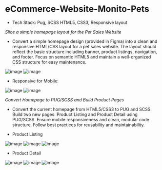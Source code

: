 # eCommerce-Website-Monito-Pets

- Tech Stack: Pug, SCSS HTML5, CSS3, Responsive layout
  
*Slice a simple homepage layout for the Pet Sales Website*
- Convert a simple homepage design (provided in Figma) into a clean and responsive HTML/CSS layout for a pet sales website. The layout should reflect the basic structure including banner, product listings, navigation, and footer. Focus on semantic HTML5 and maintain a well-organized CSS structure for easy maintenance.

![image](https://github.com/user-attachments/assets/be2d4ac5-46f6-4032-bf5f-6f4ea7611ea9)
![image](https://github.com/user-attachments/assets/5ba93491-42a9-4c1e-b649-a99b8e4a757b)


- Responsive for Mobile:

![image](https://github.com/user-attachments/assets/0fa38bd1-8313-4e1c-a959-0d5d95adc6b7)
![image](https://github.com/user-attachments/assets/e57f3ca3-5f85-4d3d-8d77-3f1eb122babf)

 
*Convert Homepage to PUG/SCSS and Build Product Pages* 
- Convert the current homepage from HTML5/CSS3 to PUG and SCSS. Build two new pages: Product Listing and Product Detail using PUG/SCSS. Ensure mobile responsiveness and clean, modular code structure. Follow best practices for reusability and maintainability.

- Product Listing
  
![image](https://github.com/user-attachments/assets/9be3a624-1837-46eb-b59b-7c3e27931d92)
![image](https://github.com/user-attachments/assets/0057babd-07a1-4009-a200-b90c5cf29752)
![image](https://github.com/user-attachments/assets/df4d439e-d90c-4942-b6f4-c4faeb52028d)

- Product Detail

![image](https://github.com/user-attachments/assets/928f2a4b-8a65-4020-b7ac-96d56c4242f2)
![image](https://github.com/user-attachments/assets/dc36a194-e8ba-4c30-b3ce-4f8d520e0a8a)
![image](https://github.com/user-attachments/assets/810d3407-9439-4026-8fa9-52bb38956615)


